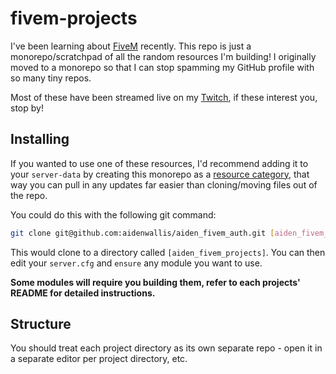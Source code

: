 # fivem-projects

I've been learning about [FiveM](https://fivem.net/) recently. This repo is just a monorepo/scratchpad of all the random resources I'm building! I originally moved to a monorepo so that I can stop spamming my GitHub profile with so many tiny repos.

Most of these have been streamed live on my [Twitch](https://twitch.tv/Aiden), if these interest you, stop by!

## Installing

If you wanted to use one of these resources, I'd recommend adding it to your `server-data` by creating this monorepo as a [resource category](https://docs.fivem.net/docs/scripting-manual/introduction/introduction-to-resources/#resource-directories), that way you can pull in any updates far easier than cloning/moving files out of the repo.

You could do this with the following git command:

```bash
git clone git@github.com:aidenwallis/aiden_fivem_auth.git [aiden_fivem_projects]
```

This would clone to a directory called `[aiden_fivem_projects]`. You can then edit your `server.cfg` and `ensure` any module you want to use.

**Some modules will require you building them, refer to each projects' README for detailed instructions.**

## Structure

You should treat each project directory as its own separate repo - open it in a separate editor per project directory, etc.
